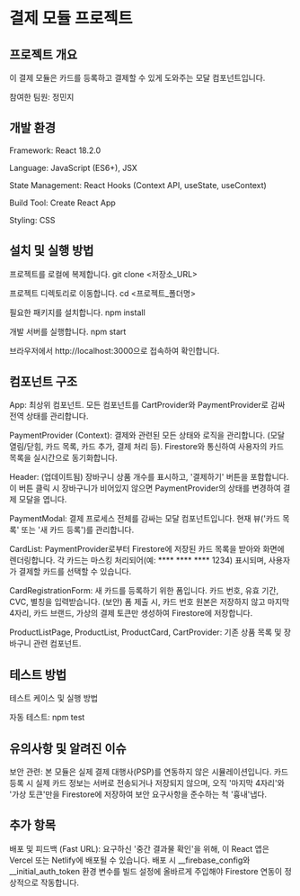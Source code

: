# 결제 모듈 프로젝트

## 프로젝트 개요

이 결제 모듈은 카드를 등록하고 결제할 수 있게 도와주는 모달 컴포넌트입니다.

참여한 팀원: 정민지

## 개발 환경

Framework: React 18.2.0

Language: JavaScript (ES6+), JSX

State Management: React Hooks (Context API, useState, useContext)

Build Tool: Create React App

Styling: CSS

## 설치 및 실행 방법
프로젝트를 로컬에 복제합니다. git clone <저장소_URL>

프로젝트 디렉토리로 이동합니다. cd <프로젝트_폴더명>

필요한 패키지를 설치합니다. npm install

개발 서버를 실행합니다. npm start

브라우저에서 http://localhost:3000으로 접속하여 확인합니다.

## 컴포넌트 구조

App: 최상위 컴포넌트. 모든 컴포넌트를 CartProvider와 PaymentProvider로 감싸 전역 상태를 관리합니다.

PaymentProvider (Context): 결제와 관련된 모든 상태와 로직을 관리합니다. (모달 열림/닫힘, 카드 목록, 카드 추가, 결제 처리 등). Firestore와 통신하여 사용자의 카드 목록을 실시간으로 동기화합니다.

Header: (업데이트됨) 장바구니 상품 개수를 표시하고, '결제하기' 버튼을 포함합니다. 이 버튼 클릭 시 장바구니가 비어있지 않으면 PaymentProvider의 상태를 변경하여 결제 모달을 엽니다.

PaymentModal: 결제 프로세스 전체를 감싸는 모달 컴포넌트입니다. 현재 뷰('카드 목록' 또는 '새 카드 등록')를 관리합니다.

CardList: PaymentProvider로부터 Firestore에 저장된 카드 목록을 받아와 화면에 렌더링합니다. 각 카드는 마스킹 처리되어(예: **** **** **** 1234) 표시되며, 사용자가 결제할 카드를 선택할 수 있습니다.

CardRegistrationForm: 새 카드를 등록하기 위한 폼입니다. 카드 번호, 유효 기간, CVC, 별칭을 입력받습니다. (보안) 폼 제출 시, 카드 번호 원본은 저장하지 않고 마지막 4자리, 카드 브랜드, 가상의 결제 토큰만 생성하여 Firestore에 저장합니다.

ProductListPage, ProductList, ProductCard, CartProvider: 기존 상품 목록 및 장바구니 관련 컴포넌트.

## 테스트 방법

테스트 케이스 및 실행 방법

자동 테스트:
npm test


## 유의사항 및 알려진 이슈

보안 관련: 본 모듈은 실제 결제 대행사(PSP)를 연동하지 않은 시뮬레이션입니다. 카드 등록 시 실제 카드 정보는 서버로 전송되거나 저장되지 않으며, 오직 '마지막 4자리'와 '가상 토큰'만을 Firestore에 저장하여 보안 요구사항을 준수하는 척 '흉내'냅다.

## 추가 항목

배포 및 피드백 (Fast URL): 요구하신 '중간 결과물 확인'을 위해, 이 React 앱은 Vercel 또는 Netlify에 배포될 수 있습니다. 배포 시 __firebase_config와 __initial_auth_token 환경 변수를 빌드 설정에 올바르게 주입해야 Firestore 연동이 정상적으로 작동합니다.
